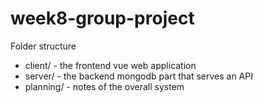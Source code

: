 # week8-group-project

Folder structure

* client/ - the frontend vue web application
* server/ - the backend mongodb part that serves an API
* planning/ - notes of the overall system
